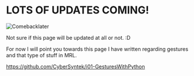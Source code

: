 LOTS OF UPDATES COMING!
=
![Comebacklater](https://user-images.githubusercontent.com/81597534/182967202-6d439db3-9d51-41ec-9889-3c8a91f275c1.png)

Not sure if this page will be updated at all or not. :D

For now I will point you towards this page I have written regarding gestures and that type of stuff in MRL. 

https://github.com/CyberSyntek/i01-GesturesWithPython

